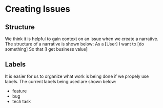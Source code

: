 # Creating Issues

## Structure
We think it is helpful to gain context on an issue when we create a narrative. The structure of a narrative is shown below:
As a [User]
I want to [do something]
So that [I get business value]

## Labels
It is easier for us to organize what work is being done if we propely use labels. The current labels being used are shown below:
- feature
- bug
- tech task
